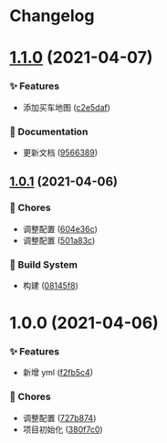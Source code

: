 # Changelog

# [1.1.0](https://github.com/arvinxx/user-journal-map-template/compare/v1.0.1...v1.1.0) (2021-04-07)


### ✨ Features

* 添加买车地图 ([c2e5daf](https://github.com/arvinxx/user-journal-map-template/commit/c2e5daf))


### 📝 Documentation

* 更新文档 ([9566389](https://github.com/arvinxx/user-journal-map-template/commit/9566389))

## [1.0.1](https://github.com/arvinxx/user-journal-map-template/compare/v1.0.0...v1.0.1) (2021-04-06)


### 🎫 Chores

* 调整配置 ([604e36c](https://github.com/arvinxx/user-journal-map-template/commit/604e36c))
* 调整配置 ([501a83c](https://github.com/arvinxx/user-journal-map-template/commit/501a83c))


### 👷 Build System

* 构建 ([08145f8](https://github.com/arvinxx/user-journal-map-template/commit/08145f8))

# 1.0.0 (2021-04-06)


### ✨ Features

* 新增 yml ([f2fb5c4](https://github.com/arvinxx/user-journal-map-template/commit/f2fb5c4))


### 🎫 Chores

* 调整配置 ([727b874](https://github.com/arvinxx/user-journal-map-template/commit/727b874))
* 项目初始化 ([380f7c0](https://github.com/arvinxx/user-journal-map-template/commit/380f7c0))
